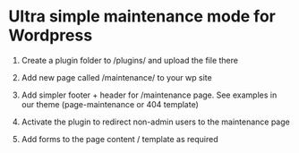# Ultra simple maintenance mode for Wordpress

1. Create a plugin folder to /plugins/ and upload the file there

2. Add new page called /maintenance/ to your wp site

3. Add simpler footer + header for /maintenance page. See examples in our theme (page-maintenance or 404 template)

4. Activate the plugin to redirect non-admin users to the maintenance page

5. Add forms to the page content / template as required
